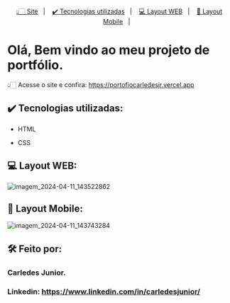 <p align="center">
  <a href="#-tecnologias">👆🏻 Site</a>&nbsp;&nbsp;&nbsp;|&nbsp;&nbsp;&nbsp;
  <a href="#-projeto">✔️ Tecnologias utilizadas</a>&nbsp;&nbsp;&nbsp;|&nbsp;&nbsp;&nbsp;
  <a href="#-tecnologias">💻 Layout WEB</a>&nbsp;&nbsp;&nbsp;|&nbsp;&nbsp;&nbsp;
  <a href="#-tecnologias">📱 Layout Mobile</a>&nbsp;&nbsp;&nbsp;|&nbsp;&nbsp;&nbsp;
</p>

# Olá, Bem vindo ao meu projeto de portfólio.
👆🏻 Acesse o site e confira: https://portofiocarledesjr.vercel.app
## ✔️ Tecnologias utilizadas:

* HTML

* CSS

## 💻 Layout WEB:
![imagem_2024-04-11_143522862](https://github.com/Carledes-Junior/portfolio/assets/97607718/328454d0-1aee-477d-a974-57daa6d91a27)

## 📱 Layout Mobile:
![imagem_2024-04-11_143743284](https://github.com/Carledes-Junior/portfolio/assets/97607718/4ded900d-bd24-4f8e-aae1-516d6de1ecca)

##  🛠️ Feito por:

###  Carledes Junior.

### Linkedin: https://www.linkedin.com/in/carledesjunior/

